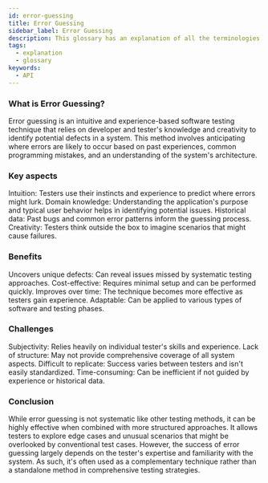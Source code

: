 ```yaml
---
id: error-guessing
title: Error Guessing
sidebar_label: Error Guessing
description: This glossary has an explanation of all the terminologies that beginners find difficult to understand at first glance.
tags:
  - explanation
  - glossary
keywords:
  - API
---
```


### What is Error Guessing?

Error guessing is an intuitive and experience-based software testing technique that relies on developer and tester's knowledge and creativity to identify potential defects in a system. This method involves anticipating where errors are likely to occur based on past experiences, common programming mistakes, and an understanding of the system's architecture.


### Key aspects

Intuition: Testers use their instincts and experience to predict where errors might lurk.
Domain knowledge: Understanding the application's purpose and typical user behavior helps in identifying potential issues.
Historical data: Past bugs and common error patterns inform the guessing process.
Creativity: Testers think outside the box to imagine scenarios that might cause failures.


### Benefits

Uncovers unique defects: Can reveal issues missed by systematic testing approaches.
Cost-effective: Requires minimal setup and can be performed quickly.
Improves over time: The technique becomes more effective as testers gain experience.
Adaptable: Can be applied to various types of software and testing phases.

### Challenges

Subjectivity: Relies heavily on individual tester's skills and experience.
Lack of structure: May not provide comprehensive coverage of all system aspects.
Difficult to replicate: Success varies between testers and isn't easily standardized.
Time-consuming: Can be inefficient if not guided by experience or historical data.

### Conclusion

While error guessing is not systematic like other testing methods, it can be highly effective when combined with more structured approaches. It allows testers to explore edge cases and unusual scenarios that might be overlooked by conventional test cases. However, the success of error guessing largely depends on the tester's expertise and familiarity with the system. As such, it's often used as a complementary technique rather than a standalone method in comprehensive testing strategies.